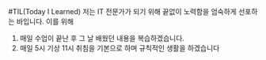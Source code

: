 #TIL(Today I Learned)
저는 IT 전문가가 되기 위해 끝없이 노력함을 엄숙하게 선포하는 바입니다.
이를 위해
1. 매일 수업이 끝난 후 그 날 배웠던 내용을 복습하겠습니다.
2. 매일 5시 기상 11시 취침을 기본으로 하며 규칙적인 생활을 하겠습니다